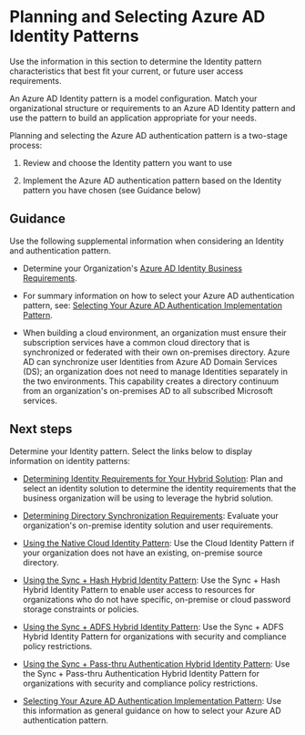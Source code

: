 # Planning and Selecting Azure AD Identity Patterns

Use the information in this section to determine the Identity pattern characteristics that best fit your current, or future user access requirements.  

An Azure AD Identity pattern is a model configuration. Match your organizational structure or requirements to an Azure AD Identity pattern and use the pattern to build an application appropriate for your needs.

Planning and selecting the Azure AD authentication pattern is a two-stage process:

  1. Review and choose the Identity pattern you want to use
	
  2. Implement the Azure AD authentication pattern based on the Identity pattern you have chosen (see Guidance below)



## Guidance
Use the following supplemental information when considering an Identity and authentication pattern.

  - Determine your Organization's [Azure AD Identity Business Requirements](https://docs.microsoft.com/en-us/azure/active-directory/active-directory-hybrid-identity-design-considerations-business-needs#determine-business-needs). 
	
  - For summary information on how to select your Azure AD authentication pattern, see: [Selecting Your Azure AD Authentication Implementation Pattern](1.7-Selecting-your-Azure-AD-Authentication-Implementation-Pattern.md).

  - When building a cloud environment, an organization must ensure their subscription services have a common cloud directory that is synchronized or federated with their own on-premises directory. Azure AD can synchronize user Identities from Azure AD Domain Services (DS); an organization does not need to manage Identities separately in the two environments. This capability creates a directory continuum from an organization's on-premises AD to all  subscribed Microsoft services. 



## Next steps
Determine your Identity pattern. Select the links below to display information on identity patterns:

  - [Determining Identity Requirements for Your Hybrid Solution](1.1-Determining-Requirements-for-the-Hybrid-Identity-Solution.md):  Plan and select an identity solution to determine the identity requirements that the business organization will be using to leverage the hybrid solution.
	
  - [Determining Directory Synchronization Requirements](1.2-Determining-Directory-Synchronization-Requirements.md): Evaluate your organization's on-premise identity solution and user requirements. 

  - [Using the Native Cloud Identity Pattern](1.3-Using-the-Native-Cloud-Identity-Pattern.md): Use the Cloud Identity Pattern if your organization does not have an existing, on-premise source directory. 

  - [Using the Sync + Hash Hybrid Identity Pattern](1.4-Using-the-Sync-and-Hash-Hybrid-Identity-Pattern.md):  Use the Sync + Hash Hybrid Identity Pattern to enable user access to resources for organizations who do not have specific, on-premise or cloud password storage constraints or policies.

  - [Using the Sync + ADFS Hybrid Identity Pattern](1.5-Using-the-Sync-and-ADFS-Hybrid-Identity-Pattern.md):  Use the Sync + ADFS Hybrid Identity Pattern for organizations with security and compliance policy restrictions.

  - [Using the Sync + Pass-thru Authentication Hybrid Identity Pattern](1.6-Using-the-Sync-and-Pass-thru-Authentication-Hybrid-Identity-Pattern.md):  Use the Sync + Pass-thru Authentication Hybrid Identity Pattern for organizations with security and compliance policy restrictions.

  - [Selecting Your Azure AD Authentication Implementation Pattern](1.7-Selecting-your-Azure-AD-Authentication-Implementation-Pattern.md):  Use this information as general guidance on how to select your Azure AD authentication pattern. 
